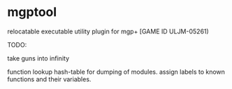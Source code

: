 # mgptool
 relocatable executable utility plugin for mgp+ [GAME ID ULJM-05261)


TODO:

take guns into infinity

function lookup hash-table for dumping of modules. assign labels to known functions and their variables.
